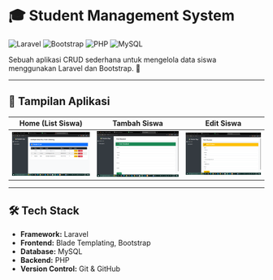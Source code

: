 # 🎓 Student Management System

![Laravel](https://img.shields.io/badge/Laravel-red?style=for-the-badge&logo=laravel)
![Bootstrap](https://img.shields.io/badge/Bootstrap-blue?style=for-the-badge&logo=bootstrap)
![PHP](https://img.shields.io/badge/PHP-purple?style=for-the-badge&logo=php)
![MySQL](https://img.shields.io/badge/MySQL.7-blue?style=for-the-badge&logo=mysql)

Sebuah aplikasi CRUD sederhana untuk mengelola data siswa menggunakan Laravel dan Bootstrap. 🚀  

---

## 📸 **Tampilan Aplikasi**
| **Home (List Siswa)** | **Tambah Siswa** | **Edit Siswa** |
|----------------|----------------|----------------|
| ![List Siswa](https://raw.githubusercontent.com/rxd1t/psts202503/main/public/images/list.png) | ![Tambah Siswa](https://raw.githubusercontent.com/rxd1t/psts202503/main/public/images/add.png) | ![Edit Siswa](https://raw.githubusercontent.com/rxd1t/psts202503/main/public/images/edit.png) |

---

## 🛠️ **Tech Stack**
- **Framework:** Laravel 
- **Frontend:** Blade Templating, Bootstrap 
- **Database:** MySQL
- **Backend:** PHP 
- **Version Control:** Git & GitHub
